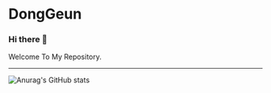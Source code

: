 <h1>DongGeun</h1>

### Hi there 👋

Welcome To My Repository.
<hr>



![Anurag's GitHub stats](https://github-readme-stats.vercel.app/api?username=DongGeun2&count_private=true&include_all_commits=true&show_icons=true&theme=react&hide=stars)
